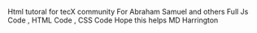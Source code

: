 Html tutoral for  tecX  community 
For Abraham Samuel and others
Full Js Code , HTML Code , CSS Code 
Hope this helps 
MD Harrington

